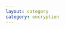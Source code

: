 ```yaml
---
layout: category
category: encryption
---
```

<!--stackedit_data:
eyJoaXN0b3J5IjpbMTY5MDc0OTY1NV19
-->